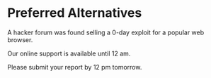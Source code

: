 # Preferred Alternatives

<!-- 0-day -->
A hacker forum was found selling a 0-day exploit for a popular web browser.

<!-- 12 am -->
Our online support is available until 12 am.

<!-- 12 pm -->
Please submit your report by 12 pm tomorrow.
